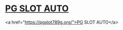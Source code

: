 # <a href="https://pgslot789g.org/">PG SLOT AUTO</a>
&lt;a href="https://pgslot789g.org/">PG SLOT AUTO&lt;/a>

